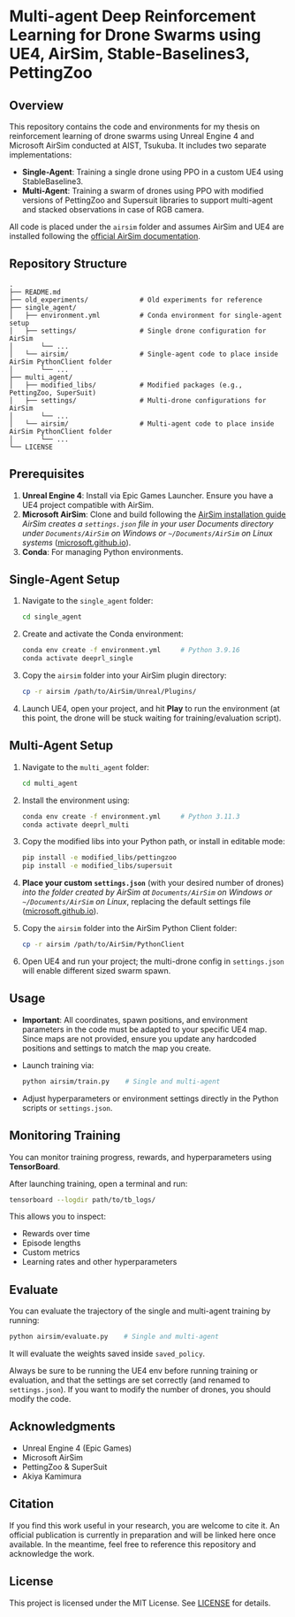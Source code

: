 # Multi-agent Deep Reinforcement Learning for Drone Swarms using UE4, AirSim, Stable-Baselines3, PettingZoo

## Overview

This repository contains the code and environments for my thesis on reinforcement learning of drone swarms using Unreal Engine 4 and Microsoft AirSim conducted at AIST, Tsukuba. It includes two separate implementations:

* **Single-Agent**: Training a single drone using PPO in a custom UE4 using StableBaseline3.
* **Multi-Agent**: Training a swarm of drones using PPO with modified versions of PettingZoo and Supersuit libraries to support multi-agent and stacked observations in case of RGB camera.

All code is placed under the `airsim` folder and assumes AirSim and UE4 are installed following the [official AirSim documentation](https://microsoft.github.io/AirSim/).

## Repository Structure

```
.
├── README.md
├── old_experiments/             # Old experiments for reference
├── single_agent/
│   ├── environment.yml          # Conda environment for single-agent setup
│   ├── settings/                # Single drone configuration for AirSim
│       └── ...
│   └── airsim/                  # Single-agent code to place inside AirSim PythonClient folder
│       └── ...
├── multi_agent/
│   ├── modified_libs/           # Modified packages (e.g., PettingZoo, SuperSuit)
│   ├── settings/                # Multi-drone configurations for AirSim
│       └── ...
│   └── airsim/                  # Multi-agent code to place inside AirSim PythonClient folder
│       └── ...
└── LICENSE
```

## Prerequisites

1. **Unreal Engine 4**: Install via Epic Games Launcher. Ensure you have a UE4 project compatible with AirSim.
2. **Microsoft AirSim**: Clone and build following the [AirSim installation guide](https://microsoft.github.io/AirSim/) *AirSim creates a `settings.json` file in your user Documents directory under `Documents/AirSim` on Windows or `~/Documents/AirSim` on Linux systems* ([microsoft.github.io](https://microsoft.github.io/AirSim/settings/)).
3. **Conda**: For managing Python environments.

## Single-Agent Setup

1. Navigate to the `single_agent` folder:

   ```bash
   cd single_agent
   ```
2. Create and activate the Conda environment:

   ```bash
   conda env create -f environment.yml     # Python 3.9.16 
   conda activate deeprl_single
   ```
3. Copy the `airsim` folder into your AirSim plugin directory:

   ```bash
   cp -r airsim /path/to/AirSim/Unreal/Plugins/
   ```
4. Launch UE4, open your project, and hit **Play** to run the environment (at this point, the drone will be stuck waiting for training/evaluation script).

## Multi-Agent Setup

1. Navigate to the `multi_agent` folder:

   ```bash
   cd multi_agent
   ```
2. Install the environment using:
   ```bash
   conda env create -f environment.yml     # Python 3.11.3 
   conda activate deeprl_multi
   ```
3. Copy the modified libs into your Python path, or install in editable mode:

   ```bash
   pip install -e modified_libs/pettingzoo
   pip install -e modified_libs/supersuit
   ```
4. **Place your custom `settings.json`** (with your desired number of drones) *into the folder created by AirSim at `Documents/AirSim` on Windows or `~/Documents/AirSim` on Linux*, replacing the default settings file ([microsoft.github.io](https://microsoft.github.io/AirSim/settings/)).
5. Copy the `airsim` folder into the AirSim Python Client folder:

   ```bash
   cp -r airsim /path/to/AirSim/PythonClient
   ```
6. Open UE4 and run your project; the multi-drone config in `settings.json` will enable different sized swarm spawn.

## Usage

* **Important**: All coordinates, spawn positions, and environment parameters in the code must be adapted to your specific UE4 map. Since maps are not provided, ensure you update any hardcoded positions and settings to match the map you create.

* Launch training via:

  ```bash
  python airsim/train.py    # Single and multi-agent
  ```

* Adjust hyperparameters or environment settings directly in the Python scripts or `settings.json`.

## Monitoring Training

You can monitor training progress, rewards, and hyperparameters using **TensorBoard**.

After launching training, open a terminal and run:

```bash
tensorboard --logdir path/to/tb_logs/
```

This allows you to inspect:

* Rewards over time
* Episode lengths
* Custom metrics
* Learning rates and other hyperparameters

## Evaluate

You can evaluate the trajectory of the single and multi-agent training by running:

  ```bash
  python airsim/evaluate.py    # Single and multi-agent
  ```

It will evaluate the weights saved inside `saved_policy`.

Always be sure to be running the UE4 env before running training or evaluation, and that the settings are set correctly (and renamed to `settings.json`). If you want to modify the number of drones, you should modify the code.

## Acknowledgments

* Unreal Engine 4 (Epic Games)
* Microsoft AirSim
* PettingZoo & SuperSuit
* Akiya Kamimura

## Citation

If you find this work useful in your research, you are welcome to cite it. An official publication is currently in preparation and will be linked here once available. In the meantime, feel free to reference this repository and acknowledge the work.

## License

This project is licensed under the MIT License. See [LICENSE](LICENSE) for details.

